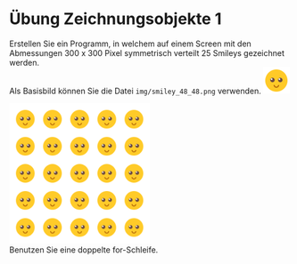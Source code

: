 # Übung Zeichnungsobjekte 1

Erstellen Sie ein Programm, in welchem auf einem Screen mit den Abmessungen 300 x 300 Pixel symmetrisch verteilt
25 Smileys gezeichnet werden.  
Als Basisbild können Sie die Datei `img/smiley_48_48.png` verwenden. 
<img src="img/smiley_48_48.png">

<img src="img/solution.png" width="50%">

<div class='hint'>
    Benutzen Sie eine doppelte for-Schleife.
</div>
